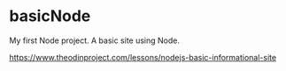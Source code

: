 # basicNode
My first Node project. A basic site using Node. 

https://www.theodinproject.com/lessons/nodejs-basic-informational-site
